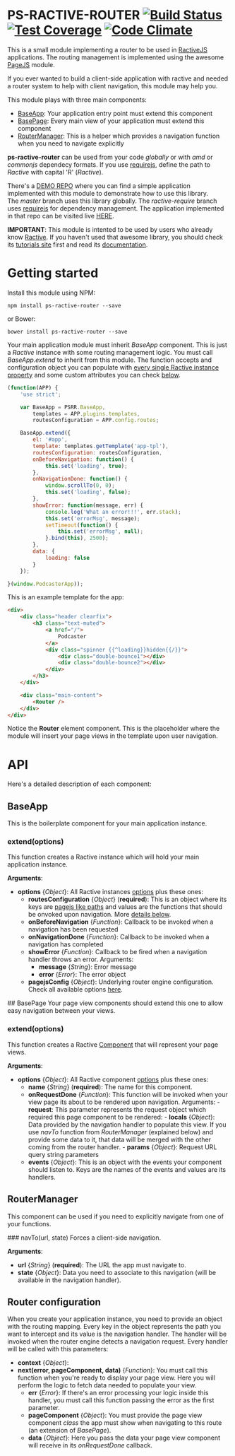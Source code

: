 # PS-RACTIVE-ROUTER [![Build Status](https://travis-ci.org/PaquitoSoft/ps-ractive-router.svg?branch=master)](https://travis-ci.org/PaquitoSoft/ps-ractive-router) [![Test Coverage](https://codeclimate.com/github/PaquitoSoft/ps-ractive-router/badges/coverage.svg)](https://codeclimate.com/github/PaquitoSoft/ps-ractive-router/coverage) [![Code Climate](https://codeclimate.com/github/PaquitoSoft/ps-ractive-router/badges/gpa.svg)](https://codeclimate.com/github/PaquitoSoft/ps-ractive-router)

This is a small module implementing a router to be used in [RactiveJS](http://www.ractivejs.org/) applications.
The routing management is implemented using the awesome [PageJS](https://github.com/visionmedia/page.js) module.

If you ever wanted to build a client-side application with ractive and needed a router system to help with client navigation, this module may help you.

This module plays with three main components:
* [BaseApp](#baseapp): Your application entry point must extend this component
* [BasePage](#basepage): Every main view of your application must extend this component
* [RouterManager](#routermanager): This is a helper which provides a navigation function when you need to navigate explicitly

**ps-ractive-router** can be used from your code *globally* or with *amd* or *commonjs* dependecy formats.
If you use [requirejs](http://requirejs.org/), define the path to *Ractive* with capital 'R' (*Ractive*).

There's a [DEMO REPO](https://github.com/PaquitoSoft/podcaster) where you can find a simple application implemented with this module to demonstrate how to use this library. <br/>
The *master* branch uses this library globally. The *ractive-require* branch uses [requirejs](http://requirejs.org/) for dependency management.
The application implemented in that repo can be visited live [HERE](http://podcaster.surge.sh).

**IMPORTANT**: This module is intented to be used by users who already know [Ractive](http://www.ractivejs.org/).
If you haven't used that awesome library, you should check its [tutorials site](http://learn.ractivejs.org/hello-world/1/) first and
read its [documentation](http://docs.ractivejs.org/latest/get-started).

# Getting started

Install this module using NPM:
```
npm install ps-ractive-router --save
```
or Bower:
```
bower install ps-ractive-router --save
```

Your main application module must inherit *BaseApp* component. This is just a *Ractive* instance with some
routing management logic. You must call *BaseApp.extend* to inherit from this module. The function accepts
and configuration object you can populate with [every single Ractive instance property](http://docs.ractivejs.org/latest/options)
and some custom attributes you can check [below](#api).
```javascript
(function(APP) {
	'use strict';

	var BaseApp = PSRR.BaseApp,
		templates = APP.plugins.templates,
		routesConfiguration = APP.config.routes;

	BaseApp.extend({
		el: '#app',
		template: templates.getTemplate('app-tpl'),
		routesConfiguration: routesConfiguration,
		onBeforeNavigation: function() {
			this.set('loading', true);
		},
		onNavigationDone: function() {
			window.scrollTo(0, 0);
			this.set('loading', false);
		},
		showError: function(message, err) {
			console.log('What an error!!!', err.stack);
			this.set('errorMsg', message);
			setTimeout(function() {
				this.set('errorMsg', null);
			}.bind(this), 2500);
		},
		data: {
			loading: false
		}
	});

}(window.PodcasterApp));
```

This is an example template for the app:
```html
<div>
	<div class="header clearfix">
		<h3 class="text-muted">
			<a href="/">
				Podcaster
			</a>
			<div class="spinner {{^loading}}hidden{{/}}">
				<div class="double-bounce1"></div>
				<div class="double-bounce2"></div>
			</div>
		</h3>
	</div>

	<div class="main-content">
		<Router />
	</div>
</div>
```

Notice the **Router** element component. This is the placeholder where the module will insert your page
views in the template upon user navigation.

# API
Here's a detailed description of each component:

## BaseApp
This is the boilerplate component for your main application instance.
### extend(options)
This function creates a Ractive instance which will hold your main application instance.

**Arguments**:

- **options** {*Object*}: All Ractive instances [options](http://docs.ractivejs.org/latest/options) plus these ones:
	- **routesConfiguration** {*Object*} (**required**): This is an object where its keys are [pagejs like paths](https://github.com/visionmedia/page.js)
		and values are the functions that should be onvoked upon navigation. More [details below](#router-configuration).
	- **onBeforeNavigation** {*Function*}: Callback to be invoked when a navigation has been requested
	- **onNavigationDone** {*Function*}: Callback to be invoked when a navigation has completed
	- **showError** {*Function*}: Callback to be fired when a navigation handler throws an error. Arguments:
		- **message** {*String*}: Error message
		- **error** {*Error*}: The error object
	- **pagejsConfig** {*Object*}: Underlying router engine configuration. Check all available options [here](https://github.com/visionmedia/page.js#pageoptions).

## BasePage
Your page view components should extend this one to allow easy navigation between your views.
### extend(options)
This function creates a Ractive [Component](http://docs.ractivejs.org/latest/components) that will represent your page views.

**Arguments**:

- **options** {*Object*}: All Ractive component [options](http://docs.ractivejs.org/latest/components#init) plus these ones:
	- **name** {*String*} (**required**): The name for this component.
	- **onRequestDone** {*Function*}: This function will be invoked when your view page its about
		to be rendered upon navigation. Arguments:
			- **request**: This parameter represents the request object which required this page component to be rendered:
				- **locals** {*Object*}: Data provided by the navigation handler to populate this view. If you
					use *navTo* function from *RouterManager* (explained below) and provide some data to it,
					that data will be merged with the other coming from the router handler.
				- **params** {*Object*}: Request URL query string parameters
	- **events** {*Object*}: This is an object with the events your component should listen to. Keys are
		the names of the events and values are its handlers.

## RouterManager
This component can be used if you need to explicitly navigate from one of your functions.

### navTo(url, state)
Forces a client-side navigation.

**Arguments**:
- **url** {*String*} (**required**): The URL the app must navigate to.
- **state** {*Object*}: Data you need to associate to this navigation (will be available in the navigation handler).

## Router configuration
When you create your application instance, you need to provide an object with the routing mapping.
Every key in the object represents the path you want to intercept and its value is the navigation handler.
The handler will be invoked when the router engine detects a navigation request.
Every handler will be called with this parameters:
- **context** {*Object*}:
- **next(error, pageComponent, data)** {*Function*}: You must call this function when you're ready to display
	your page view. Here you will perform the logic to fetch data needed to populate your view.
	- **err** {*Error*}: If there's an error processing your logic inside this handler, you must call this
		function passing the error as the first parameter.
	- **pageComponent** {*Object*}: You must provide the page view component *class* the app must show
		when navigating to this route (an extension of *BasePage*).
	- **data** {*Object*}: Here you pass the data your page view component will receive in its *onRequestDone* callback.
